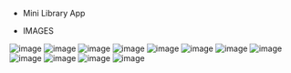 - Mini Library App

- IMAGES

![image](https://user-images.githubusercontent.com/109745174/232337996-b2db5307-4e80-4625-a582-1b48050bf764.png)
![image](https://user-images.githubusercontent.com/109745174/232338008-c461cb2f-fd1a-4e11-9043-7d9e66fdd2b9.png)
![image](https://user-images.githubusercontent.com/109745174/232338104-8359df84-60a6-4e7a-8795-a14e23ff667e.png)
![image](https://user-images.githubusercontent.com/109745174/232338125-730e3cf0-5303-4dd0-9fb3-0b3326bb10f2.png)
![image](https://user-images.githubusercontent.com/109745174/232338146-e01335d8-4527-4366-b64a-98e1113331d2.png)
![image](https://user-images.githubusercontent.com/109745174/232338195-b86af809-b768-439e-863d-3ba391d19ddf.png)
![image](https://user-images.githubusercontent.com/109745174/232338210-de41209e-7121-41b4-a2db-5f9718096fa2.png)
![image](https://user-images.githubusercontent.com/109745174/232338217-adb8e899-70ee-4da2-ba24-9b96e4c81034.png)
![image](https://user-images.githubusercontent.com/109745174/232338248-15776648-623f-4565-b190-6844a68fef9b.png)
![image](https://user-images.githubusercontent.com/109745174/232338345-d04be176-7506-4b4f-adef-e4d657e60609.png)
![image](https://user-images.githubusercontent.com/109745174/232338358-f9cbe7c7-9be1-40de-bbf7-64ac37b9cb1d.png)
![image](https://user-images.githubusercontent.com/109745174/232338369-c98bf130-763f-4fe8-a6fe-bff346b4c320.png)

